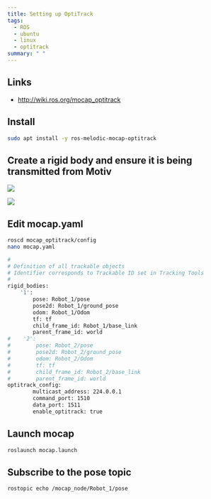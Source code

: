 ```yaml
---
title: Setting up OptiTrack
tags:
  - ROS
  - ubuntu
  - linux
  - optitrack
summary: " "
---
```


## Links

* <http://wiki.ros.org/mocap_optitrack>

## Install

```bash
sudo apt install -y ros-melodic-mocap-optitrack
```

## Create a rigid body and ensure it is being transmitted from Motiv

![](image1.jpg)

![](image2.jpg)

## Edit mocap.yaml                                           

```bash
roscd mocap_optitrack/config
nano mocap.yaml
```

```bash
#
# Definition of all trackable objects
# Identifier corresponds to Trackable ID set in Tracking Tools
#
rigid_bodies:
    '1':
        pose: Robot_1/pose
        pose2d: Robot_1/ground_pose
        odom: Robot_1/Odom
        tf: tf
        child_frame_id: Robot_1/base_link
        parent_frame_id: world
#    '2':
#        pose: Robot_2/pose
#        pose2d: Robot_2/ground_pose
#        odom: Robot_2/Odom
#        tf: tf
#        child_frame_id: Robot_2/base_link
#        parent_frame_id: world
optitrack_config:
        multicast_address: 224.0.0.1
        command_port: 1510
        data_port: 1511
        enable_optitrack: true
```

## Launch mocap

```bash
roslaunch mocap.launch
```

## Subscribe to the pose topic

```bash
rostopic echo /mocap_node/Robot_1/pose 
```
